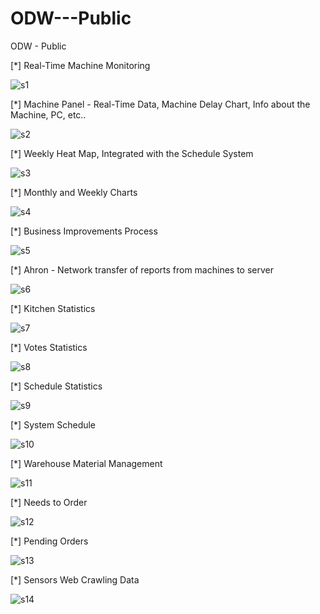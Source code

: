 # ODW---Public
ODW - Public

<p>[*] Real-Time Machine Monitoring</p>
<img src="https://i.ibb.co/ncND2Sb/s1.png" alt="s1" border="0">
</br>
<p>[*] Machine Panel - Real-Time Data, Machine Delay Chart, Info about the Machine, PC, etc..</p>
<img src="https://i.ibb.co/QMgtvsM/s2.png" alt="s2" border="0">
</br>
<p>[*] Weekly Heat Map, Integrated with the Schedule System</p>
<img src="https://i.ibb.co/mDLsr2J/s3.png" alt="s3" border="0">
</br>
<p>[*] Monthly and Weekly Charts</p>
<img src="https://i.ibb.co/4KsrVxv/s4.png" alt="s4" border="0">
</br>
<p>[*] Business Improvements Process</p>
<img src="https://i.ibb.co/D4C8f6t/s5.png" alt="s5" border="0">
</br>
<p>[*] Ahron - Network transfer of reports from machines to server</p>
<img src="https://i.ibb.co/MhY1p9v/s6.png" alt="s6" border="0">
</br>
<p>[*] Kitchen Statistics</p>
<img src="https://i.ibb.co/cF9q8zp/s7.png" alt="s7" border="0">
</br>
<p>[*] Votes Statistics</p>
<img src="https://i.ibb.co/vXbrkmM/s8.png" alt="s8" border="0">
</br>
<p>[*] Schedule Statistics</p>
<img src="https://i.ibb.co/ScSf2Fw/s9.png" alt="s9" border="0">
</br>
<p>[*] System Schedule </p>
<img src="https://i.ibb.co/FsbwCSs/s10.png" alt="s10" border="0">
</br>
<p>[*] Warehouse Material Management</p>
<img src="https://i.ibb.co/wLc1bFY/s11.png" alt="s11" border="0">
</br>
<p>[*] Needs to Order</p>
<img src="https://i.ibb.co/zJR2WQL/s12.png" alt="s12" border="0">
</br>
<p>[*] Pending Orders</p>
<img src="https://i.ibb.co/hK4WDKr/s13.png" alt="s13" border="0">
</br>
<p>[*] Sensors Web Crawling Data</p>
<img src="https://i.ibb.co/4mFbHp7/s14.png" alt="s14" border="0">
